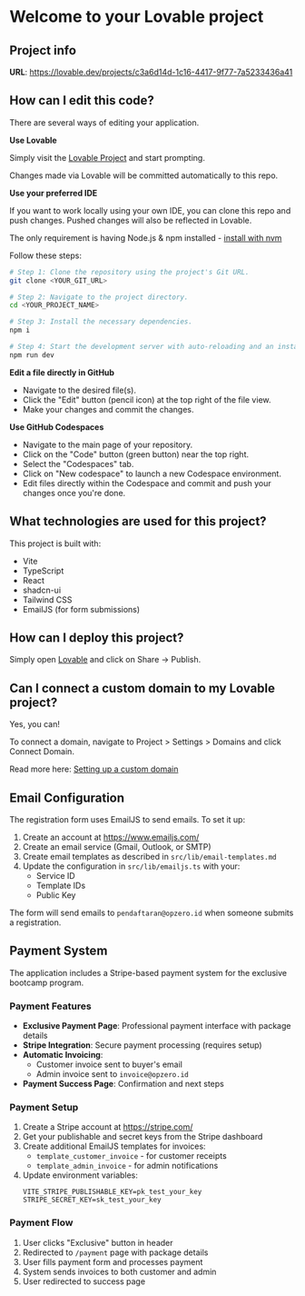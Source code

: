 # Welcome to your Lovable project

## Project info

**URL**: https://lovable.dev/projects/c3a6d14d-1c16-4417-9f77-7a5233436a41

## How can I edit this code?

There are several ways of editing your application.

**Use Lovable**

Simply visit the [Lovable Project](https://lovable.dev/projects/c3a6d14d-1c16-4417-9f77-7a5233436a41) and start prompting.

Changes made via Lovable will be committed automatically to this repo.

**Use your preferred IDE**

If you want to work locally using your own IDE, you can clone this repo and push changes. Pushed changes will also be reflected in Lovable.

The only requirement is having Node.js & npm installed - [install with nvm](https://github.com/nvm-sh/nvm#installing-and-updating)

Follow these steps:

```sh
# Step 1: Clone the repository using the project's Git URL.
git clone <YOUR_GIT_URL>

# Step 2: Navigate to the project directory.
cd <YOUR_PROJECT_NAME>

# Step 3: Install the necessary dependencies.
npm i

# Step 4: Start the development server with auto-reloading and an instant preview.
npm run dev
```

**Edit a file directly in GitHub**

- Navigate to the desired file(s).
- Click the "Edit" button (pencil icon) at the top right of the file view.
- Make your changes and commit the changes.

**Use GitHub Codespaces**

- Navigate to the main page of your repository.
- Click on the "Code" button (green button) near the top right.
- Select the "Codespaces" tab.
- Click on "New codespace" to launch a new Codespace environment.
- Edit files directly within the Codespace and commit and push your changes once you're done.

## What technologies are used for this project?

This project is built with:

- Vite
- TypeScript
- React
- shadcn-ui
- Tailwind CSS
- EmailJS (for form submissions)

## How can I deploy this project?

Simply open [Lovable](https://lovable.dev/projects/c3a6d14d-1c16-4417-9f77-7a5233436a41) and click on Share -> Publish.

## Can I connect a custom domain to my Lovable project?

Yes, you can!

To connect a domain, navigate to Project > Settings > Domains and click Connect Domain.

Read more here: [Setting up a custom domain](https://docs.lovable.dev/features/custom-domain#custom-domain)

## Email Configuration

The registration form uses EmailJS to send emails. To set it up:

1. Create an account at https://www.emailjs.com/
2. Create an email service (Gmail, Outlook, or SMTP)
3. Create email templates as described in `src/lib/email-templates.md`
4. Update the configuration in `src/lib/emailjs.ts` with your:
   - Service ID
   - Template IDs
   - Public Key

The form will send emails to `pendaftaran@opzero.id` when someone submits a registration.

## Payment System

The application includes a Stripe-based payment system for the exclusive bootcamp program.

### Payment Features

- **Exclusive Payment Page**: Professional payment interface with package details
- **Stripe Integration**: Secure payment processing (requires setup)
- **Automatic Invoicing**: 
  - Customer invoice sent to buyer's email
  - Admin invoice sent to `invoice@opzero.id`
- **Payment Success Page**: Confirmation and next steps

### Payment Setup

1. Create a Stripe account at https://stripe.com/
2. Get your publishable and secret keys from the Stripe dashboard
3. Create additional EmailJS templates for invoices:
   - `template_customer_invoice` - for customer receipts
   - `template_admin_invoice` - for admin notifications
4. Update environment variables:
   ```
   VITE_STRIPE_PUBLISHABLE_KEY=pk_test_your_key
   STRIPE_SECRET_KEY=sk_test_your_key
   ```

### Payment Flow

1. User clicks "Exclusive" button in header
2. Redirected to `/payment` page with package details
3. User fills payment form and processes payment
4. System sends invoices to both customer and admin
5. User redirected to success page